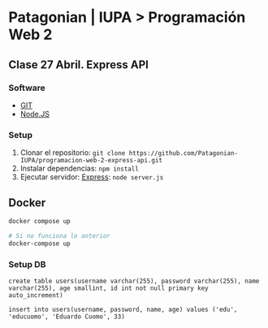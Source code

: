 # Patagonian | IUPA > Programación Web 2

## Clase 27 Abril. Express API

### Software

- [GIT](https://git-scm.com)
- [Node.JS](https://nodejs.org/es)

### Setup

1. Clonar el repositorio: `git clone https://github.com/Patagonian-IUPA/programacion-web-2-express-api.git`
2. Instalar dependencias: `npm install`
3. Ejecutar servidor: [Express](https://expressjs.com/es/): `node server.js`

## Docker

```bash
docker compose up

# Si no funciona lo anterior
docker-compose up
```

### Setup DB

```
create table users(username varchar(255), password varchar(255), name varchar(255), age smallint, id int not null primary key auto_increment)

insert into users(username, password, name, age) values ('edu', 'educuomo', 'Eduardo Cuomo', 33)
```
